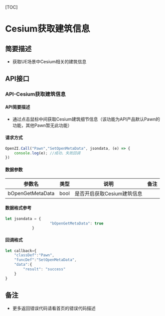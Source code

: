 [TOC]
# Cesium获取建筑信息
## 简要描述
- 获取UE场景中Cesium相关的建筑信息
## API接口
### API-Cesium获取建筑信息
#### API简要描述
- 通过点击鼠标中间获取Cesium建筑细节信息（该功能为API产品默认Pawn的功能，其他Pawn暂无此功能）
#### 请求方式
``` js
OpenZI.Call("Pawn","SetOpenMetaData", jsondata, (e) => {
    console.log(e); //成功、失败回调
})
```
#### 数据参数
|      参数名      | 类型 |            说明            | 备注 |
| :--------------: | :--: | :------------------------: | :--: |
| bOpenGetMetaData | bool | 是否开启获取Cesium建筑信息 |      |
#### 数据格式参考
``` js
let jsondata = {
                    "bOpenGetMetaData": true
          	}
```
#### 回调格式
``` js
let callback={
    "classDef":"Pawn",
    "funcDef":"SetOpenMetaData",
    "data":{
		"result": "success"
    }
}
```
## 备注
- 更多返回错误代码请看首页的错误代码描述